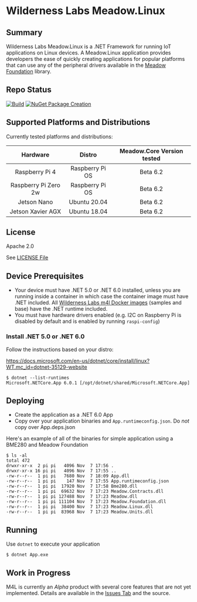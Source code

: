 # Wilderness Labs Meadow.Linux

## Summary

Wilderness Labs Meadow.Linux is a .NET Framework for running IoT applications on Linux devices.  A Meadow.Linux application provides developers the ease of quickly creating applications for popular platforms that can use any of the peripheral drivers available in the [Meadow Foundation](https://github.com/WildernessLabs/Meadow.Foundation) library.

## Repo Status

[![Build](https://github.com/WildernessLabs/Meadow.Linux/actions/workflows/build.yml/badge.svg)](https://github.com/WildernessLabs/Meadow.Linux/actions/workflows/build.yml)
[![NuGet Package Creation](https://github.com/WildernessLabs/Meadow.Linux/actions/workflows/package.yml/badge.svg)](https://github.com/WildernessLabs/Meadow.Linux/actions/workflows/package.yml)

## Supported Platforms and Distributions

Currently tested platforms and distributions:

| Hardware | Distro | Meadow.Core Version tested |
| :---: | :---: | :---: |
| Raspberry Pi 4 | Raspberry Pi OS | Beta 6.2 |
| Raspberry Pi Zero 2w | Raspberry Pi OS | Beta 6.2 |
| Jetson Nano | Ubuntu 20.04 | Beta 6.2 |
| Jetson Xavier AGX | Ubuntu 18.04 | Beta 6.2 |

## License

Apache 2.0

See [LICENSE File](/LICENSE)

## Device Prerequisites

- Your device must have .NET 5.0 or .NET 6.0 installed, unless you are running inside a container in which case the container image must have .NET included. All [Wilderness Labs m4l Docker images](https://hub.docker.com/u/wildernesslabs) (samples and base) have the .NET runtime included.
- You must have hardware drivers enabled (e.g. I2C on Raspberry Pi is disabled by default and is enabled by running `raspi-config`)

### Install .NET 5.0 or .NET 6.0

Follow the instructions based on your distro:

https://docs.microsoft.com/en-us/dotnet/core/install/linux?WT.mc_id=dotnet-35129-website

```
$ dotnet --list-runtimes
Microsoft.NETCore.App 6.0.1 [/opt/dotnet/shared/Microsoft.NETCore.App]
```

## Deploying

- Create the application as a .NET 6.0 App
- Copy over your application binaries and `App.runtimeconfig.json`.  Do *not* copy over App.deps.json

Here's an example of all of the binaries for simple application using a BME280 and Meadow Foundation

```
$ ls -al
total 472
drwxr-xr-x  2 pi pi   4096 Nov  7 17:56 .
drwxr-xr-x 16 pi pi   4096 Nov  7 17:55 ..
-rw-r--r--  1 pi pi   7680 Nov  7 18:09 App.dll
-rw-r--r--  1 pi pi    147 Nov  7 17:55 App.runtimeconfig.json
-rw-r--r--  1 pi pi  17920 Nov  7 17:58 Bme280.dll
-rw-r--r--  1 pi pi  69632 Nov  7 17:23 Meadow.Contracts.dll
-rw-r--r--  1 pi pi 127488 Nov  7 17:23 Meadow.dll
-rw-r--r--  1 pi pi 111104 Nov  7 17:23 Meadow.Foundation.dll
-rw-r--r--  1 pi pi  38400 Nov  7 17:23 Meadow.Linux.dll
-rw-r--r--  1 pi pi  83968 Nov  7 17:23 Meadow.Units.dll
```

## Running

Use `dotnet` to execute your application

```
$ dotnet App.exe
```
 
## Work in Progress

M4L is currently an *Alpha* product with several core features that are not yet implemented.  Details are available in the [Issues Tab](https://github.com/WildernessLabs/Meadow.Linux/issues) and the source.
